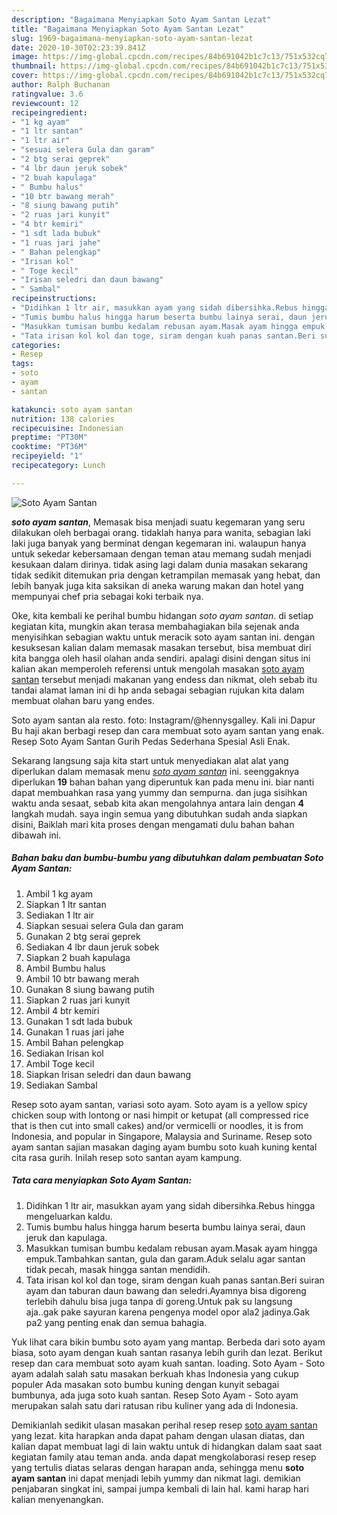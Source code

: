 ```yaml
---
description: "Bagaimana Menyiapkan Soto Ayam Santan Lezat"
title: "Bagaimana Menyiapkan Soto Ayam Santan Lezat"
slug: 1969-bagaimana-menyiapkan-soto-ayam-santan-lezat
date: 2020-10-30T02:23:39.841Z
image: https://img-global.cpcdn.com/recipes/84b691042b1c7c13/751x532cq70/soto-ayam-santan-foto-resep-utama.jpg
thumbnail: https://img-global.cpcdn.com/recipes/84b691042b1c7c13/751x532cq70/soto-ayam-santan-foto-resep-utama.jpg
cover: https://img-global.cpcdn.com/recipes/84b691042b1c7c13/751x532cq70/soto-ayam-santan-foto-resep-utama.jpg
author: Ralph Buchanan
ratingvalue: 3.6
reviewcount: 12
recipeingredient:
- "1 kg ayam"
- "1 ltr santan"
- "1 ltr air"
- "sesuai selera Gula dan garam"
- "2 btg serai geprek"
- "4 lbr daun jeruk sobek"
- "2 buah kapulaga"
- " Bumbu halus"
- "10 btr bawang merah"
- "8 siung bawang putih"
- "2 ruas jari kunyit"
- "4 btr kemiri"
- "1 sdt lada bubuk"
- "1 ruas jari jahe"
- " Bahan pelengkap"
- "Irisan kol"
- " Toge kecil"
- "Irisan seledri dan daun bawang"
- " Sambal"
recipeinstructions:
- "Didihkan 1 ltr air, masukkan ayam yang sidah dibersihka.Rebus hingga mengeluarkan kaldu."
- "Tumis bumbu halus hingga harum beserta bumbu lainya serai, daun jeruk dan kapulaga."
- "Masukkan tumisan bumbu kedalam rebusan ayam.Masak ayam hingga empuk.Tambahkan santan, gula dan garam.Aduk selalu agar santan tidak pecah, masak hingga santan mendidih."
- "Tata irisan kol kol dan toge, siram dengan kuah panas santan.Beri suiran ayam dan taburan daun bawang dan seledri.Ayamnya bisa digoreng terlebih dahulu bisa juga tanpa di goreng.Untuk pak su langsung aja..gak pake sayuran karena pengenya model opor ala2 jadinya.Gak pa2 yang penting enak dan semua bahagia."
categories:
- Resep
tags:
- soto
- ayam
- santan

katakunci: soto ayam santan 
nutrition: 138 calories
recipecuisine: Indonesian
preptime: "PT30M"
cooktime: "PT36M"
recipeyield: "1"
recipecategory: Lunch

---
```



![Soto Ayam Santan](https://img-global.cpcdn.com/recipes/84b691042b1c7c13/751x532cq70/soto-ayam-santan-foto-resep-utama.jpg)

<b><i>soto ayam santan</i></b>, Memasak bisa menjadi suatu kegemaran yang seru dilakukan oleh berbagai orang. tidaklah hanya para wanita, sebagian laki laki juga banyak yang berminat dengan kegemaran ini. walaupun hanya untuk sekedar kebersamaan dengan teman atau memang sudah menjadi kesukaan dalam dirinya. tidak asing lagi dalam dunia masakan sekarang tidak sedikit ditemukan pria dengan ketrampilan memasak yang hebat, dan lebih banyak juga kita saksikan di aneka warung makan dan hotel yang mempunyai chef pria sebagai koki terbaik nya.

Oke, kita kembali ke perihal bumbu hidangan <i>soto ayam santan</i>. di setiap kegiatan kita, mungkin akan terasa membahagiakan bila sejenak anda menyisihkan sebagian waktu untuk meracik soto ayam santan ini. dengan kesuksesan kalian dalam memasak masakan tersebut, bisa membuat diri kita bangga oleh hasil olahan anda sendiri. apalagi disini dengan situs ini kalian akan memperoleh referensi untuk mengolah masakan <u>soto ayam santan</u> tersebut menjadi makanan yang endess dan nikmat, oleh sebab itu tandai alamat laman ini di hp anda sebagai sebagian rujukan kita dalam membuat olahan baru yang endes.

Soto ayam santan ala resto. foto: Instagram/@hennysgalley. Kali ini Dapur Bu haji akan berbagi resep dan cara membuat soto ayam santan yang enak. Resep Soto Ayam Santan Gurih Pedas Sederhana Spesial Asli Enak.


Sekarang langsung saja kita start untuk menyediakan alat alat yang diperlukan dalam memasak menu <u><i>soto ayam santan</i></u> ini. seenggaknya diperlukan <b>19</b> bahan bahan yang diperuntuk kan pada menu ini. biar nanti dapat membuahkan rasa yang yummy dan sempurna. dan juga sisihkan waktu anda sesaat, sebab kita akan mengolahnya antara lain dengan <b>4</b> langkah mudah. saya ingin semua yang dibutuhkan sudah anda siapkan disini, Baiklah mari kita proses dengan mengamati dulu bahan bahan dibawah ini.

<!--inarticleads1-->

##### Bahan baku dan bumbu-bumbu yang dibutuhkan dalam pembuatan Soto Ayam Santan:

1. Ambil 1 kg ayam
1. Siapkan 1 ltr santan
1. Sediakan 1 ltr air
1. Siapkan sesuai selera Gula dan garam
1. Gunakan 2 btg serai geprek
1. Sediakan 4 lbr daun jeruk sobek
1. Siapkan 2 buah kapulaga
1. Ambil  Bumbu halus
1. Ambil 10 btr bawang merah
1. Gunakan 8 siung bawang putih
1. Siapkan 2 ruas jari kunyit
1. Ambil 4 btr kemiri
1. Gunakan 1 sdt lada bubuk
1. Gunakan 1 ruas jari jahe
1. Ambil  Bahan pelengkap
1. Sediakan Irisan kol
1. Ambil  Toge kecil
1. Siapkan Irisan seledri dan daun bawang
1. Sediakan  Sambal


Resep soto ayam santan, variasi soto ayam. Soto ayam is a yellow spicy chicken soup with lontong or nasi himpit or ketupat (all compressed rice that is then cut into small cakes) and/or vermicelli or noodles, it is from Indonesia, and popular in Singapore, Malaysia and Suriname. Resep soto ayam santan sajian masakan daging ayam bumbu soto kuah kuning kental cita rasa gurih. Inilah resep soto santan ayam kampung. 

<!--inarticleads2-->

##### Tata cara menyiapkan Soto Ayam Santan:

1. Didihkan 1 ltr air, masukkan ayam yang sidah dibersihka.Rebus hingga mengeluarkan kaldu.
1. Tumis bumbu halus hingga harum beserta bumbu lainya serai, daun jeruk dan kapulaga.
1. Masukkan tumisan bumbu kedalam rebusan ayam.Masak ayam hingga empuk.Tambahkan santan, gula dan garam.Aduk selalu agar santan tidak pecah, masak hingga santan mendidih.
1. Tata irisan kol kol dan toge, siram dengan kuah panas santan.Beri suiran ayam dan taburan daun bawang dan seledri.Ayamnya bisa digoreng terlebih dahulu bisa juga tanpa di goreng.Untuk pak su langsung aja..gak pake sayuran karena pengenya model opor ala2 jadinya.Gak pa2 yang penting enak dan semua bahagia.


Yuk lihat cara bikin bumbu soto ayam yang mantap. Berbeda dari soto ayam biasa, soto ayam dengan kuah santan rasanya lebih gurih dan lezat. Berikut resep dan cara membuat soto ayam kuah santan. loading. Soto Ayam - Soto ayam adalah salah satu masakan berkuah khas Indonesia yang cukup populer Ada masakan soto bumbu kuning dengan kunyit sebagai bumbunya, ada juga soto kuah santan. Resep Soto Ayam - Soto ayam merupakan salah satu dari ratusan ribu kuliner yang ada di Indonesia. 

Demikianlah sedikit ulasan masakan perihal resep resep <u>soto ayam santan</u> yang lezat. kita harapkan anda dapat paham dengan ulasan diatas, dan kalian dapat membuat lagi di lain waktu untuk di hidangkan dalam saat saat kegiatan family atau teman anda. anda dapat mengkolaborasi resep resep yang tertulis diatas selaras dengan harapan anda, sehingga menu <b>soto ayam santan</b> ini dapat menjadi lebih yummy dan nikmat lagi. demikian penjabaran singkat ini, sampai jumpa kembali di lain hal. kami harap hari kalian menyenangkan.
